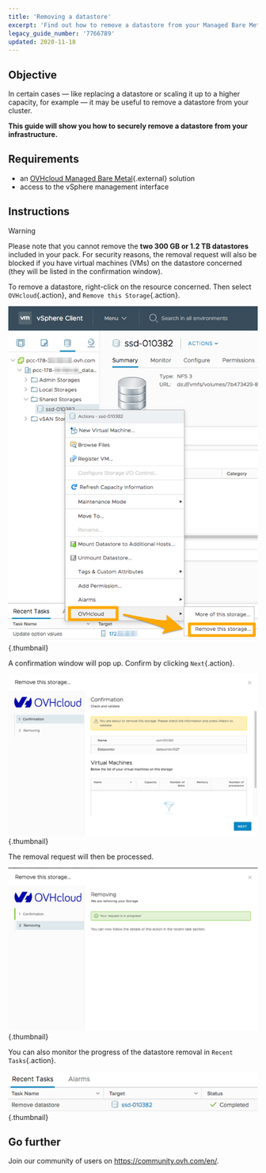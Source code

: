 ```yaml
---
title: 'Removing a datastore'
excerpt: 'Find out how to remove a datastore from your Managed Bare Metal'
legacy_guide_number: '7766789'
updated: 2020-11-18
---
```


## Objective

In certain cases — like replacing a datastore or scaling it up to a higher capacity, for example — it may be useful to remove a datastore from your cluster.

**This guide will show you how to securely remove a datastore from your infrastructure.**

## Requirements

* an [OVHcloud Managed Bare Metal](https://www.ovhcloud.com/asia/managed-bare-metal/){.external} solution
* access to the vSphere management interface

## Instructions

> [!warning]
>
> Please note that you cannot remove the  **two 300 GB or 1.2 TB datastores** included in your pack. For security reasons, the removal request will also be blocked if you have virtual machines (VMs) on the datastore concerned (they will be listed in the confirmation window).
> 

To remove a datastore, right-click on the resource concerned. Then select `OVHcloud`{.action}, and `Remove this Storage`{.action}.

![Choice of datastore](images/removedatastore01.png){.thumbnail}

A confirmation window will pop up. Confirm by clicking `Next`{.action}.

![Confirm removal](images/removedatastore02.png){.thumbnail}

The removal request will then be processed.

![Removal confirmed](images/removedatastore03.png){.thumbnail}

You can also monitor the progress of the datastore removal in `Recent Tasks`{.action}.

![Removal monitoring task](images/removedatastore04.png){.thumbnail}

## Go further

Join our community of users on <https://community.ovh.com/en/>.
